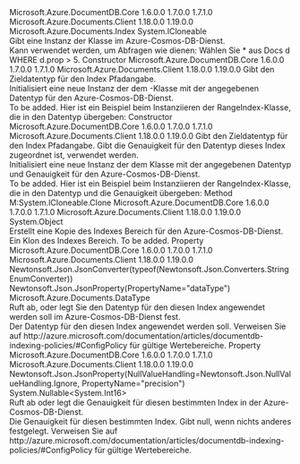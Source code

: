 <Type Name="RangeIndex" FullName="Microsoft.Azure.Documents.RangeIndex">
  <TypeSignature Language="C#" Value="public sealed class RangeIndex : Microsoft.Azure.Documents.Index, ICloneable" />
  <TypeSignature Language="ILAsm" Value=".class public auto ansi sealed beforefieldinit RangeIndex extends Microsoft.Azure.Documents.Index implements class System.ICloneable" />
  <TypeSignature Language="DocId" Value="T:Microsoft.Azure.Documents.RangeIndex" />
  <TypeSignature Language="VB.NET" Value="Public NotInheritable Class RangeIndex&#xA;Inherits Index&#xA;Implements ICloneable" />
  <TypeSignature Language="F#" Value="type RangeIndex = class&#xA;    inherit Index&#xA;    interface ICloneable" />
  <AssemblyInfo>
    <AssemblyName>Microsoft.Azure.DocumentDB.Core</AssemblyName>
    <AssemblyVersion>1.6.0.0</AssemblyVersion>
    <AssemblyVersion>1.7.0.0</AssemblyVersion>
    <AssemblyVersion>1.7.1.0</AssemblyVersion>
  </AssemblyInfo>
  <AssemblyInfo>
    <AssemblyName>Microsoft.Azure.Documents.Client</AssemblyName>
    <AssemblyVersion>1.18.0.0</AssemblyVersion>
    <AssemblyVersion>1.19.0.0</AssemblyVersion>
  </AssemblyInfo>
  <Base>
    <BaseTypeName>Microsoft.Azure.Documents.Index</BaseTypeName>
  </Base>
  <Interfaces>
    <Interface>
      <InterfaceName>System.ICloneable</InterfaceName>
    </Interface>
  </Interfaces>
  <Docs>
    <summary>
            Gibt eine Instanz der <see cref="T:Microsoft.Azure.Documents.RangeIndex" /> Klasse im Azure-Cosmos-DB-Dienst.
            </summary>
    <remarks>
            Kann verwendet werden, um Abfragen wie dienen: Wählen Sie * aus Docs d WHERE d.prop &gt; 5.
            </remarks>
  </Docs>
  <Members>
    <Member MemberName=".ctor">
      <MemberSignature Language="C#" Value="public RangeIndex (Microsoft.Azure.Documents.DataType dataType);" />
      <MemberSignature Language="ILAsm" Value=".method public hidebysig specialname rtspecialname instance void .ctor(valuetype Microsoft.Azure.Documents.DataType dataType) cil managed" />
      <MemberSignature Language="DocId" Value="M:Microsoft.Azure.Documents.RangeIndex.#ctor(Microsoft.Azure.Documents.DataType)" />
      <MemberSignature Language="F#" Value="new Microsoft.Azure.Documents.RangeIndex : Microsoft.Azure.Documents.DataType -&gt; Microsoft.Azure.Documents.RangeIndex" Usage="new Microsoft.Azure.Documents.RangeIndex dataType" />
      <MemberType>Constructor</MemberType>
      <AssemblyInfo>
        <AssemblyName>Microsoft.Azure.DocumentDB.Core</AssemblyName>
        <AssemblyVersion>1.6.0.0</AssemblyVersion>
        <AssemblyVersion>1.7.0.0</AssemblyVersion>
        <AssemblyVersion>1.7.1.0</AssemblyVersion>
      </AssemblyInfo>
      <AssemblyInfo>
        <AssemblyName>Microsoft.Azure.Documents.Client</AssemblyName>
        <AssemblyVersion>1.18.0.0</AssemblyVersion>
        <AssemblyVersion>1.19.0.0</AssemblyVersion>
      </AssemblyInfo>
      <Parameters>
        <Parameter Name="dataType" Type="Microsoft.Azure.Documents.DataType" />
      </Parameters>
      <Docs>
        <param name="dataType">Gibt den Zieldatentyp für den Index Pfadangabe.</param>
        <summary>
            Initialisiert eine neue Instanz der dem <see cref="T:Microsoft.Azure.Documents.RangeIndex" /> -Klasse mit der angegebenen Datentyp für den Azure-Cosmos-DB-Dienst.
            </summary>
        <remarks>To be added.</remarks>
        <altmember cref="P:Microsoft.Azure.Documents.RangeIndex.DataType" />
        <example>
            Hier ist ein Beispiel beim Instanziieren der RangeIndex-Klasse, die in den Datentyp übergeben:
            <code language="c#"><![CDATA[
            RangeIndex rangeIndex = new RangeIndex(DataType.Number);
            ]]></code></example>
      </Docs>
    </Member>
    <Member MemberName=".ctor">
      <MemberSignature Language="C#" Value="public RangeIndex (Microsoft.Azure.Documents.DataType dataType, short precision);" />
      <MemberSignature Language="ILAsm" Value=".method public hidebysig specialname rtspecialname instance void .ctor(valuetype Microsoft.Azure.Documents.DataType dataType, int16 precision) cil managed" />
      <MemberSignature Language="DocId" Value="M:Microsoft.Azure.Documents.RangeIndex.#ctor(Microsoft.Azure.Documents.DataType,System.Int16)" />
      <MemberSignature Language="F#" Value="new Microsoft.Azure.Documents.RangeIndex : Microsoft.Azure.Documents.DataType * int16 -&gt; Microsoft.Azure.Documents.RangeIndex" Usage="new Microsoft.Azure.Documents.RangeIndex (dataType, precision)" />
      <MemberType>Constructor</MemberType>
      <AssemblyInfo>
        <AssemblyName>Microsoft.Azure.DocumentDB.Core</AssemblyName>
        <AssemblyVersion>1.6.0.0</AssemblyVersion>
        <AssemblyVersion>1.7.0.0</AssemblyVersion>
        <AssemblyVersion>1.7.1.0</AssemblyVersion>
      </AssemblyInfo>
      <AssemblyInfo>
        <AssemblyName>Microsoft.Azure.Documents.Client</AssemblyName>
        <AssemblyVersion>1.18.0.0</AssemblyVersion>
        <AssemblyVersion>1.19.0.0</AssemblyVersion>
      </AssemblyInfo>
      <Parameters>
        <Parameter Name="dataType" Type="Microsoft.Azure.Documents.DataType" />
        <Parameter Name="precision" Type="System.Int16" />
      </Parameters>
      <Docs>
        <param name="dataType">Gibt den Zieldatentyp für den Index Pfadangabe.</param>
        <param name="precision">Gibt die Genauigkeit für den Datentyp dieses Index zugeordnet ist, verwendet werden.</param>
        <summary>
            Initialisiert eine neue Instanz der dem <see cref="T:Microsoft.Azure.Documents.RangeIndex" /> Klasse mit der angegebenen Datentyp und Genauigkeit für den Azure-Cosmos-DB-Dienst.
            </summary>
        <remarks>To be added.</remarks>
        <altmember cref="P:Microsoft.Azure.Documents.RangeIndex.DataType" />
        <example>
            Hier ist ein Beispiel beim Instanziieren der RangeIndex-Klasse, die in den Datentyp und die Genauigkeit übergeben:
            <code language="c#"><![CDATA[
            RangeIndex rangeIndex = new RangeIndex(DataType.Number, -1);
            ]]></code></example>
      </Docs>
    </Member>
    <Member MemberName="Clone">
      <MemberSignature Language="C#" Value="public object Clone ();" />
      <MemberSignature Language="ILAsm" Value=".method public hidebysig newslot virtual instance object Clone() cil managed" />
      <MemberSignature Language="DocId" Value="M:Microsoft.Azure.Documents.RangeIndex.Clone" />
      <MemberSignature Language="VB.NET" Value="Public Function Clone () As Object" />
      <MemberSignature Language="F#" Value="abstract member Clone : unit -&gt; obj&#xA;override this.Clone : unit -&gt; obj" Usage="rangeIndex.Clone " />
      <MemberType>Method</MemberType>
      <Implements>
        <InterfaceMember>M:System.ICloneable.Clone</InterfaceMember>
      </Implements>
      <AssemblyInfo>
        <AssemblyName>Microsoft.Azure.DocumentDB.Core</AssemblyName>
        <AssemblyVersion>1.6.0.0</AssemblyVersion>
        <AssemblyVersion>1.7.0.0</AssemblyVersion>
        <AssemblyVersion>1.7.1.0</AssemblyVersion>
      </AssemblyInfo>
      <AssemblyInfo>
        <AssemblyName>Microsoft.Azure.Documents.Client</AssemblyName>
        <AssemblyVersion>1.18.0.0</AssemblyVersion>
        <AssemblyVersion>1.19.0.0</AssemblyVersion>
      </AssemblyInfo>
      <ReturnValue>
        <ReturnType>System.Object</ReturnType>
      </ReturnValue>
      <Parameters />
      <Docs>
        <summary>
            Erstellt eine Kopie des Indexes Bereich für den Azure-Cosmos-DB-Dienst.
            </summary>
        <returns>Ein Klon des Indexes Bereich.</returns>
        <remarks>To be added.</remarks>
      </Docs>
    </Member>
    <Member MemberName="DataType">
      <MemberSignature Language="C#" Value="public Microsoft.Azure.Documents.DataType DataType { get; set; }" />
      <MemberSignature Language="ILAsm" Value=".property instance valuetype Microsoft.Azure.Documents.DataType DataType" />
      <MemberSignature Language="DocId" Value="P:Microsoft.Azure.Documents.RangeIndex.DataType" />
      <MemberSignature Language="VB.NET" Value="Public Property DataType As DataType" />
      <MemberSignature Language="F#" Value="member this.DataType : Microsoft.Azure.Documents.DataType with get, set" Usage="Microsoft.Azure.Documents.RangeIndex.DataType" />
      <MemberType>Property</MemberType>
      <AssemblyInfo>
        <AssemblyName>Microsoft.Azure.DocumentDB.Core</AssemblyName>
        <AssemblyVersion>1.6.0.0</AssemblyVersion>
        <AssemblyVersion>1.7.0.0</AssemblyVersion>
        <AssemblyVersion>1.7.1.0</AssemblyVersion>
      </AssemblyInfo>
      <AssemblyInfo>
        <AssemblyName>Microsoft.Azure.Documents.Client</AssemblyName>
        <AssemblyVersion>1.18.0.0</AssemblyVersion>
        <AssemblyVersion>1.19.0.0</AssemblyVersion>
      </AssemblyInfo>
      <Attributes>
        <Attribute>
          <AttributeName>Newtonsoft.Json.JsonConverter(typeof(Newtonsoft.Json.Converters.StringEnumConverter))</AttributeName>
        </Attribute>
        <Attribute>
          <AttributeName>Newtonsoft.Json.JsonProperty(PropertyName="dataType")</AttributeName>
        </Attribute>
      </Attributes>
      <ReturnValue>
        <ReturnType>Microsoft.Azure.Documents.DataType</ReturnType>
      </ReturnValue>
      <Docs>
        <summary>
            Ruft ab, oder legt Sie den Datentyp für den diesen Index angewendet werden soll im Azure-Cosmos-DB-Dienst fest.
            </summary>
        <value>
            Der Datentyp für den diesen Index angewendet werden soll.
            </value>
        <remarks>Verweisen Sie auf http://azure.microsoft.com/documentation/articles/documentdb-indexing-policies/#ConfigPolicy für gültige Wertebereiche.</remarks>
      </Docs>
    </Member>
    <Member MemberName="Precision">
      <MemberSignature Language="C#" Value="public Nullable&lt;short&gt; Precision { get; set; }" />
      <MemberSignature Language="ILAsm" Value=".property instance valuetype System.Nullable`1&lt;int16&gt; Precision" />
      <MemberSignature Language="DocId" Value="P:Microsoft.Azure.Documents.RangeIndex.Precision" />
      <MemberSignature Language="VB.NET" Value="Public Property Precision As Nullable(Of Short)" />
      <MemberSignature Language="F#" Value="member this.Precision : Nullable&lt;int16&gt; with get, set" Usage="Microsoft.Azure.Documents.RangeIndex.Precision" />
      <MemberType>Property</MemberType>
      <AssemblyInfo>
        <AssemblyName>Microsoft.Azure.DocumentDB.Core</AssemblyName>
        <AssemblyVersion>1.6.0.0</AssemblyVersion>
        <AssemblyVersion>1.7.0.0</AssemblyVersion>
        <AssemblyVersion>1.7.1.0</AssemblyVersion>
      </AssemblyInfo>
      <AssemblyInfo>
        <AssemblyName>Microsoft.Azure.Documents.Client</AssemblyName>
        <AssemblyVersion>1.18.0.0</AssemblyVersion>
        <AssemblyVersion>1.19.0.0</AssemblyVersion>
      </AssemblyInfo>
      <Attributes>
        <Attribute>
          <AttributeName>Newtonsoft.Json.JsonProperty(NullValueHandling=Newtonsoft.Json.NullValueHandling.Ignore, PropertyName="precision")</AttributeName>
        </Attribute>
      </Attributes>
      <ReturnValue>
        <ReturnType>System.Nullable&lt;System.Int16&gt;</ReturnType>
      </ReturnValue>
      <Docs>
        <summary>
            Ruft ab oder legt die Genauigkeit für diesen bestimmten Index in der Azure-Cosmos-DB-Dienst.
            </summary>
        <value>
            Die Genauigkeit für diesen bestimmten Index. Gibt null, wenn nichts anderes festgelegt.
            </value>
        <remarks>Verweisen Sie auf http://azure.microsoft.com/documentation/articles/documentdb-indexing-policies/#ConfigPolicy für gültige Wertebereiche.</remarks>
      </Docs>
    </Member>
  </Members>
</Type>